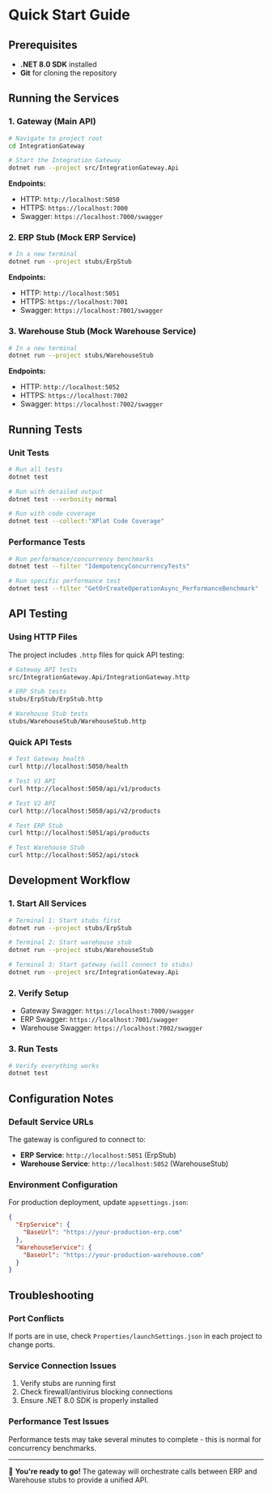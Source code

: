 # Quick Start Guide

## Prerequisites
- **.NET 8.0 SDK** installed
- **Git** for cloning the repository

## Running the Services

### 1. Gateway (Main API)
```bash
# Navigate to project root
cd IntegrationGateway

# Start the Integration Gateway
dotnet run --project src/IntegrationGateway.Api
```

**Endpoints:**
- HTTP: `http://localhost:5050`
- HTTPS: `https://localhost:7000`
- Swagger: `https://localhost:7000/swagger`

### 2. ERP Stub (Mock ERP Service)
```bash
# In a new terminal
dotnet run --project stubs/ErpStub
```

**Endpoints:**
- HTTP: `http://localhost:5051`
- HTTPS: `https://localhost:7001`
- Swagger: `https://localhost:7001/swagger`

### 3. Warehouse Stub (Mock Warehouse Service)
```bash
# In a new terminal  
dotnet run --project stubs/WarehouseStub
```

**Endpoints:**
- HTTP: `http://localhost:5052`
- HTTPS: `https://localhost:7002`
- Swagger: `https://localhost:7002/swagger`

## Running Tests

### Unit Tests
```bash
# Run all tests
dotnet test

# Run with detailed output
dotnet test --verbosity normal

# Run with code coverage
dotnet test --collect:"XPlat Code Coverage"
```

### Performance Tests
```bash
# Run performance/concurrency benchmarks
dotnet test --filter "IdempotencyConcurrencyTests"

# Run specific performance test
dotnet test --filter "GetOrCreateOperationAsync_PerformanceBenchmark"
```

## API Testing

### Using HTTP Files
The project includes `.http` files for quick API testing:

```bash
# Gateway API tests
src/IntegrationGateway.Api/IntegrationGateway.http

# ERP Stub tests  
stubs/ErpStub/ErpStub.http

# Warehouse Stub tests
stubs/WarehouseStub/WarehouseStub.http
```

### Quick API Tests
```bash
# Test Gateway health
curl http://localhost:5050/health

# Test V1 API
curl http://localhost:5050/api/v1/products

# Test V2 API
curl http://localhost:5050/api/v2/products

# Test ERP Stub
curl http://localhost:5051/api/products

# Test Warehouse Stub  
curl http://localhost:5052/api/stock
```

## Development Workflow

### 1. Start All Services
```bash
# Terminal 1: Start stubs first
dotnet run --project stubs/ErpStub

# Terminal 2: Start warehouse stub
dotnet run --project stubs/WarehouseStub  

# Terminal 3: Start gateway (will connect to stubs)
dotnet run --project src/IntegrationGateway.Api
```

### 2. Verify Setup
- Gateway Swagger: `https://localhost:7000/swagger`
- ERP Swagger: `https://localhost:7001/swagger`
- Warehouse Swagger: `https://localhost:7002/swagger`

### 3. Run Tests
```bash
# Verify everything works
dotnet test
```

## Configuration Notes

### Default Service URLs
The gateway is configured to connect to:
- **ERP Service**: `http://localhost:5051` (ErpStub)
- **Warehouse Service**: `http://localhost:5052` (WarehouseStub)

### Environment Configuration
For production deployment, update `appsettings.json`:
```json
{
  "ErpService": {
    "BaseUrl": "https://your-production-erp.com"
  },
  "WarehouseService": {
    "BaseUrl": "https://your-production-warehouse.com"  
  }
}
```

## Troubleshooting

### Port Conflicts
If ports are in use, check `Properties/launchSettings.json` in each project to change ports.

### Service Connection Issues
1. Verify stubs are running first
2. Check firewall/antivirus blocking connections
3. Ensure .NET 8.0 SDK is properly installed

### Performance Test Issues
Performance tests may take several minutes to complete - this is normal for concurrency benchmarks.

---

🚀 **You're ready to go!** The gateway will orchestrate calls between ERP and Warehouse stubs to provide a unified API.